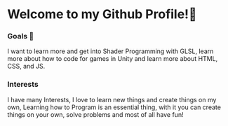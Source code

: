 # Welcome to my Github Profile!👋

### Goals 🚩

I want to learn more and get into Shader Programming with GLSL, learn more about how to code for games in Unity and learn more about HTML, CSS, and JS.

### Interests 

I have many Interests, I love to learn new things and create things on my own, Learning how to Program is an essential thing, with it you can create things on your own, solve problems and most of all have fun!
